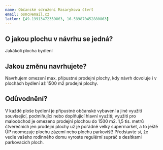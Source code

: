 ```yaml
---
name: Občanské sdružení Masarykova čtvrť
email: osmc@email.cz
latlon: [49.19913472359863, 16.589870452880863]
---
```


## O jakou plochu v návrhu se jedná?

Jakákoli plocha bydlení

## Jakou změnu navrhujete?

Navrhujem omezení max. přípustné prodejní plochy, kdy návrh dovoluje i v plochách bydlení až 1500 m2 prodejní plochy.

## Odůvodnění?

V každé ploše bydlení je přípustné občanské vybavení a jiné využití související, podmiňující nebo doplňující hlavní využití; využití pro maloobchod je omezeno prodejní plochou do 1500 m2.
1,5 tis. metrů čtverečních jen prodejní plochy už je pořádně velký supermarket, a to ještě ÚP neomezuje plochu zázemí nebo plochu parkovišť! Představte si, že vedle vašeho rodinného domu vyroste regulérní supráč s desítkami parkovacích ploch.

